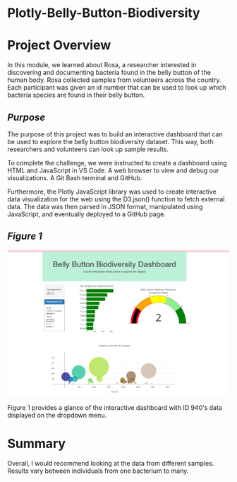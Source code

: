 # Plotly-Belly-Button-Biodiversity

# Project Overview

In this module, we learned about Rosa, a researcher interested in discovering and documenting bacteria found in the belly button of the human body.  Rosa collected samples from volunteers across the country.  Each participant was given an id number that can be used to look up which bacteria species are found in their belly button. 

## *Purpose*
The purpose of this project was to build an interactive dashboard that can be used to explore the belly button biodiversity dataset.  This way, both researchers and volunteers can look up sample results. 

To complete the challenge, we were instructed to create a dashboard using HTML and JavaScript in VS Code.  A web browser to view and debug our visualizations.  A Git Bash terminal and GitHub. 

Furthermore, the Plotly JavaScript library was used to create interactive data visualization for the web using the D3.json() function to fetch external data.  The data was then parsed in JSON format, manipulated using JavaScript, and eventually deployed to a GitHub page.

## *Figure 1*

![Alt text](resources/dashboard.png)

Figure 1 provides a glance of the interactive dashboard with ID 940's data displayed on the dropdown menu.

# Summary

Overall, I would recommend looking at the data from different samples.  Results vary between individuals from one bacterium to many.

